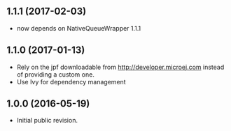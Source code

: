 <!--
	Markdown
	Copyright 2016-2017 IS2T. All rights reserved.
	IS2T PROPRIETARY/CONFIDENTIAL. Use is subject to license terms.
-->

## 1.1.1 (2017-02-03)
  - now depends on NativeQueueWrapper 1.1.1
## 1.1.0 (2017-01-13)
  - Rely on the jpf downloadable from http://developer.microej.com instead of providing a custom one.
  - Use Ivy for dependency management
## 1.0.0 (2016-05-19)
  - Initial public revision.

